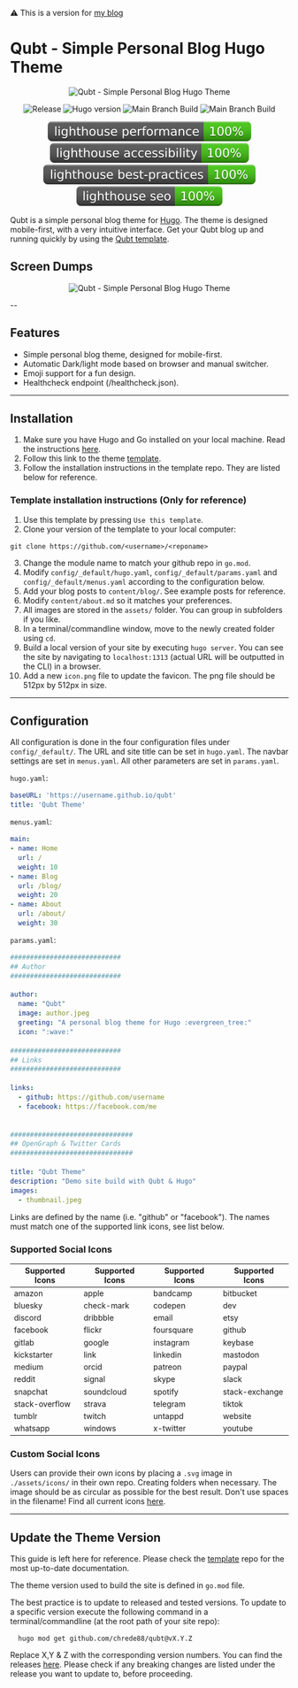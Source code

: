 ⚠️ This is a version for [my blog](https://4strodev.com)

# Qubt - Simple Personal Blog Hugo Theme

<p align="center">
  <img src="https://raw.githubusercontent.com/chrede88/qubt/main/images/screenshot.png" alt="Qubt - Simple Personal Blog Hugo Theme">
</p>

<p align="center">
  <img src="https://img.shields.io/github/v/release/chrede88/qubt?color=blue" alt="Release">
  <img src="https://img.shields.io/badge/min_Hugo-v0.119.0-blue" alt="Hugo version">
  <img src="https://github.com/chrede88/qubt/actions/workflows/testBuild.yml/badge.svg" alt="Main Branch Build">
  <img src="https://github.com/chrede88/qubt/actions/workflows/buildDeploy.yml/badge.svg" alt="Main Branch Build">
</p>
<p align="center">
  <img src="https://raw.githubusercontent.com/chrede88/qubt/main/lighthouse/lighthouse_performance.svg" alt="Performace">
  <img src="https://raw.githubusercontent.com/chrede88/qubt/main/lighthouse/lighthouse_accessibility.svg" alt="Accessibility">
  <img src="https://raw.githubusercontent.com/chrede88/qubt/main/lighthouse/lighthouse_best-practices.svg" alt="Best Practices">
  <img src="https://raw.githubusercontent.com/chrede88/qubt/main/lighthouse/lighthouse_seo.svg" alt="SEO">
</p>

Qubt is a simple personal blog theme for [Hugo](https://gohugo.io). The theme is designed mobile-first, with a very intuitive interface. Get your Qubt blog up and running quickly by using the [Qubt template](https://github.com/chrede88/qubtTemplate).

## Screen Dumps

<p align="center">
  <img src="https://raw.githubusercontent.com/chrede88/qubt/main/images/screendump.png" alt="Qubt - Simple Personal Blog Hugo Theme">
</p>

--

## Features

- Simple personal blog theme, designed for mobile-first.
- Automatic Dark/light mode based on browser and manual switcher.
- Emoji support for a fun design.
- Healthcheck endpoint (/healthcheck.json).

---

## Installation

1) Make sure you have Hugo and Go installed on your local machine. Read the instructions [here](https://gohugo.io/installation/).
2) Follow this link to the theme [template](https://github.com/chrede88/qubtTemplate).
3) Follow the installation instructions in the template repo. They are listed below for reference.

### Template installation instructions (Only for reference) 
1) Use this template by pressing `Use this template`.
2) Clone your version of the template to your local computer:
```shell
git clone https://github.com/<username>/<reponame>
```
3) Change the module name to match your github repo in `go.mod`.
4) Modify `config/_default/hugo.yaml`, `config/_default/params.yaml` and `config/_default/menus.yaml` according to the configuration below.
5) Add your blog posts to `content/blog/`. See example posts for reference.
6) Modify `content/about.md` so it matches your preferences.
7) All images are stored in the `assets/` folder. You can group in subfolders if you like.
8) In a terminal/commandline window, move to the newly created folder using `cd`.
9) Build a local version of your site by executing `hugo server`. You can see the site by navigating to `localhost:1313` (actual URL will be outputted in the CLI) in a browser.
10) Add a new `icon.png` file to update the favicon. The png file should be 512px by 512px in size.

---

## Configuration

All configuration is done in the four configuration files under `config/_default/`. The URL and site title can be set in `hugo.yaml`. The navbar settings are set in `menus.yaml`. All other parameters are set in `params.yaml`.

`hugo.yaml`:
```yaml
baseURL: 'https://username.github.io/qubt'
title: 'Qubt Theme'
```

`menus.yaml`:
```yaml
main:
- name: Home
  url: /
  weight: 10
- name: Blog
  url: /blog/
  weight: 20
- name: About
  url: /about/
  weight: 30
```

`params.yaml`:
```yaml
############################
## Author
############################

author:
  name: "Qubt"
  image: author.jpeg
  greeting: "A personal blog theme for Hugo :evergreen_tree:"
  icon: ":wave:"

############################
## Links
############################

links:
  - github: https://github.com/username
  - facebook: https://facebook.com/me
 

###############################
## OpenGraph & Twitter Cards
###############################

title: "Qubt Theme"
description: "Demo site build with Qubt & Hugo"
images:
  - thumbnail.jpeg
```

Links are defined by the name (i.e. "github" or "facebook"). The names must match one of the supported link icons, see list below.

### Supported Social Icons
| **Supported Icons** | **Supported Icons** | **Supported Icons** | **Supported Icons** |
| --- | --- | --- | --- |
| amazon | apple | bandcamp | bitbucket | 
| bluesky | check-mark | codepen | dev |
| discord | dribbble | email | etsy |
| facebook | flickr | foursquare | github |
| gitlab | google | instagram | keybase |
| kickstarter | link | linkedin | mastodon |
| medium | orcid | patreon | paypal | pinterest |
| reddit | signal | skype | slack |
| snapchat | soundcloud | spotify | stack-exchange |
| stack-overflow | strava | telegram | tiktok |
| tumblr | twitch | untappd | website |
| whatsapp | windows | x-twitter | youtube |


### Custom Social Icons
Users can provide their own icons by placing a `.svg` image in `./assets/icons/` in their own repo. Creating folders when necessary. The image should be as circular as possible for the best result. Don't use spaces in the filename! Find all current icons [here](https://github.com/chrede88/qubt/tree/main/assets/icons).

---

## Update the Theme Version

This guide is left here for reference. Please check the [template](https://github.com/chrede88/qubtTemplate#readme) repo for the most up-to-date documentation.

The theme version used to build the site is defined in `go.mod` file.

The best practice is to update to released and tested versions. To update to a specific version execute the following command in a terminal/commandline (at the root path of your site repo):

```shell
  hugo mod get github.com/chrede88/qubt@vX.Y.Z
```
Replace X,Y & Z with the corresponding version numbers. You can find the releases [here](https://github.com/Chrede88/qubt/releases). Please check if any breaking changes are listed under the release you want to update to, before proceeding.
